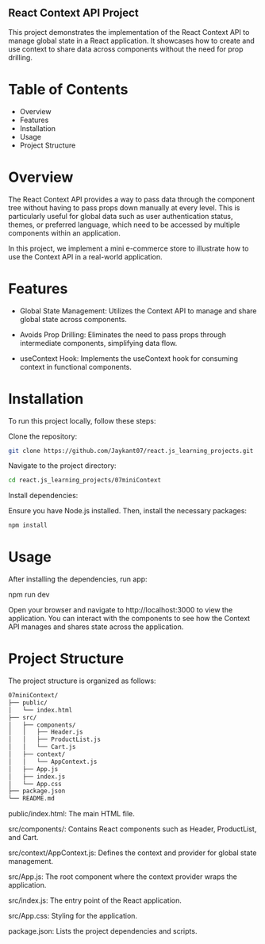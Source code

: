 ## React Context API Project

This project demonstrates the implementation of the React Context API to manage global state in a React application. It showcases how to create and use context to share data across components without the need for prop drilling.

# Table of Contents

- Overview
- Features
- Installation
- Usage
- Project Structure

# Overview

The React Context API provides a way to pass data through the component tree without having to pass props down manually at every level. This is particularly useful for global data such as user authentication status, themes, or preferred language, which need to be accessed by multiple components within an application.

In this project, we implement a mini e-commerce store to illustrate how to use the Context API in a real-world application.

# Features

- Global State Management: Utilizes the Context API to manage and share global state across components.

- Avoids Prop Drilling: Eliminates the need to pass props through intermediate components, simplifying data flow.

- useContext Hook: Implements the useContext hook for consuming context in functional components.

# Installation

To run this project locally, follow these steps:

Clone the repository:

```sh
git clone https://github.com/Jaykant07/react.js_learning_projects.git
```

Navigate to the project directory:

```sh
cd react.js_learning_projects/07miniContext
```

Install dependencies:

Ensure you have Node.js installed. Then, install the necessary packages:

```sh
npm install
```

# Usage

After installing the dependencies, run app:

npm run dev

Open your browser and navigate to http://localhost:3000 to view the application. You can interact with the components to see how the Context API manages and shares state across the application.

# Project Structure

The project structure is organized as follows:

```sh
07miniContext/
├── public/
│   └── index.html
├── src/
│   ├── components/
│   │   ├── Header.js
│   │   ├── ProductList.js
│   │   └── Cart.js
│   ├── context/
│   │   └── AppContext.js
│   ├── App.js
│   ├── index.js
│   └── App.css
├── package.json
└── README.md
```

public/index.html: The main HTML file.

src/components/: Contains React components such as Header, ProductList, and Cart.

src/context/AppContext.js: Defines the context and provider for global state management.

src/App.js: The root component where the context provider wraps the application.

src/index.js: The entry point of the React application.

src/App.css: Styling for the application.

package.json: Lists the project dependencies and scripts.
